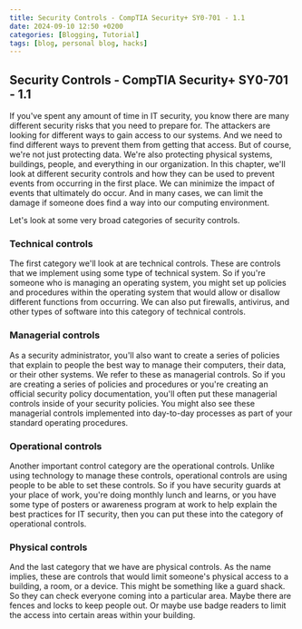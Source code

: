 ```yaml
---
title: Security Controls - CompTIA Security+ SY0-701 - 1.1
date: 2024-09-10 12:50 +0200
categories: [Blogging, Tutorial]
tags: [blog, personal blog, hacks]
---
```


## Security Controls - CompTIA Security+ SY0-701 - 1.1

If you've spent any amount of time in IT security, you know there are many different security risks that you need to prepare for. The attackers are looking for different ways to gain access to our systems. And we need to find different ways to prevent them from getting that access. But of course, we're not just protecting data. We're also protecting physical systems, buildings, people, and everything in our organization. In this chapter, we'll look at different security controls and how they can be used to prevent events from occurring in the first place. We can minimize the impact of events that ultimately do occur. And in many cases, we can limit the damage if someone does find a way into our computing environment. 

Let's look at some very broad categories of security controls.

### Technical controls
The first category we'll look at are technical controls. These are controls that we implement using some type of technical system. So if you're someone who is managing an operating system, you might set up policies and procedures within the operating system that would allow or disallow different functions from occurring. We can also put firewalls, antivirus, and other types of software into this category of technical controls.

### Managerial controls
As a security administrator, you'll also want to create a series of policies that explain to people the best way to manage their computers, their data, or their other systems. We refer to these as managerial controls. So if you are creating a series of policies and procedures or you're creating an official security policy documentation, you'll often put these managerial controls inside of your security policies. You might also see these managerial controls implemented into day-to-day processes as part of your standard operating procedures.

### Operational controls
Another important control category are the operational controls. Unlike using technology to manage these controls, operational controls are using people to be able to set these controls. So if you have security guards at your place of work, you're doing monthly lunch and learns, or you have some type of posters or awareness program at work to help explain the best practices for IT security, then you can put these into the category of operational controls. 

### Physical controls
And the last category that we have are physical controls. As the name implies, these are controls that would limit someone's physical access to a building, a room, or a device. This might be something like a guard shack. So they can check everyone coming into a particular area. Maybe there are fences and locks to keep people out. Or maybe use badge readers to limit the access into certain areas within your building. 

